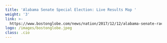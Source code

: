 ```yaml
---
title: 'Alabama Senate Special Election: Live Results Map '
weight: '3'
link: >-
  https://www.bostonglobe.com/news/nation/2017/12/12/alabama-senate-race-results-live-updates/5VNroVVDWOkxBU0w0zs7VK/story.html
logo: /images/bostonglobe.jpeg
class: .cio
---
```



